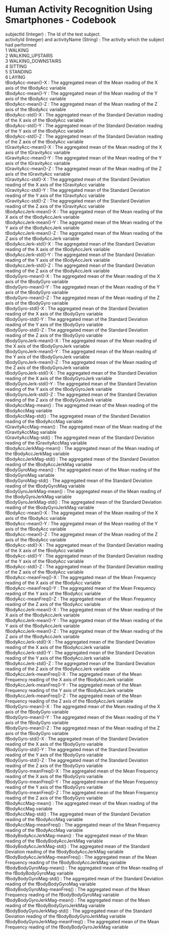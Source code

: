 Human Activity Recognition Using Smartphones - Codebook
=======

subjectId (Integer) : The Id of the test subject.<br />
activityId (Integer) and activityName (String) : The activity which the subject had performed<br />
    1	WALKING<br />
    2	WALKING_UPSTAIRS<br />
    3	WALKING_DOWNSTAIRS<br />
    4	SITTING<br />
    5	STANDING<br />
    6	LAYING<br />
tBodyAcc-mean()-X : The aggregated mean of the Mean reading of the X axis of the tBodyAcc variable<br />
tBodyAcc-mean()-Y : The aggregated mean of the Mean reading of the Y axis of the tBodyAcc variable<br />
tBodyAcc-mean()-Z : The aggregated mean of the Mean reading of the Z axis of the tBodyAcc variable<br />
tBodyAcc-std()-X : The aggregated mean of the Standard Deviation reading of the X axis of the tBodyAcc variable<br />
tBodyAcc-std()-Y : The aggregated mean of the Standard Deviation reading of the Y axis of the tBodyAcc variable<br />
tBodyAcc-std()-Z : The aggregated mean of the Standard Deviation reading of the Z axis of the tBodyAcc variable<br />
tGravityAcc-mean()-X : The aggregated mean of the Mean reading of the X axis of the tGravityAcc variable<br />
tGravityAcc-mean()-Y : The aggregated mean of the Mean reading of the Y axis of the tGravityAcc variable<br />
tGravityAcc-mean()-Z : The aggregated mean of the Mean reading of the Z axis of the tGravityAcc variable<br />
tGravityAcc-std()-X : The aggregated mean of the Standard Deviation reading of the X axis of the tGravityAcc variable<br />
tGravityAcc-std()-Y : The aggregated mean of the Standard Deviation reading of the Y axis of the tGravityAcc variable<br />
tGravityAcc-std()-Z : The aggregated mean of the Standard Deviation reading of the Z axis of the tGravityAcc variable<br />
tBodyAccJerk-mean()-X : The aggregated mean of the Mean reading of the X axis of the tBodyAccJerk variable<br />
tBodyAccJerk-mean()-Y : The aggregated mean of the Mean reading of the Y axis of the tBodyAccJerk variable<br />
tBodyAccJerk-mean()-Z : The aggregated mean of the Mean reading of the Z axis of the tBodyAccJerk variable<br />
tBodyAccJerk-std()-X : The aggregated mean of the Standard Deviation reading of the X axis of the tBodyAccJerk variable<br />
tBodyAccJerk-std()-Y : The aggregated mean of the Standard Deviation reading of the Y axis of the tBodyAccJerk variable<br />
tBodyAccJerk-std()-Z : The aggregated mean of the Standard Deviation reading of the Z axis of the tBodyAccJerk variable<br />
tBodyGyro-mean()-X : The aggregated mean of the Mean reading of the X axis of the tBodyGyro variable<br />
tBodyGyro-mean()-Y : The aggregated mean of the Mean reading of the Y axis of the tBodyGyro variable<br />
tBodyGyro-mean()-Z : The aggregated mean of the Mean reading of the Z axis of the tBodyGyro variable<br />
tBodyGyro-std()-X : The aggregated mean of the Standard Deviation reading of the X axis of the tBodyGyro variable<br />
tBodyGyro-std()-Y : The aggregated mean of the Standard Deviation reading of the Y axis of the tBodyGyro variable<br />
tBodyGyro-std()-Z : The aggregated mean of the Standard Deviation reading of the Z axis of the tBodyGyro variable<br />
tBodyGyroJerk-mean()-X : The aggregated mean of the Mean reading of the X axis of the tBodyGyroJerk variable<br />
tBodyGyroJerk-mean()-Y : The aggregated mean of the Mean reading of the Y axis of the tBodyGyroJerk variable<br />
tBodyGyroJerk-mean()-Z : The aggregated mean of the Mean reading of the Z axis of the tBodyGyroJerk variable<br />
tBodyGyroJerk-std()-X : The aggregated mean of the Standard Deviation reading of the X axis of the tBodyGyroJerk variable<br />
tBodyGyroJerk-std()-Y : The aggregated mean of the Standard Deviation reading of the Y axis of the tBodyGyroJerk variable<br />
tBodyGyroJerk-std()-Z : The aggregated mean of the Standard Deviation reading of the Z axis of the tBodyGyroJerk variable<br />
tBodyAccMag-mean() : The aggregated mean of the Mean reading of the tBodyAccMag variable<br />
tBodyAccMag-std() : The aggregated mean of the Standard Deviation reading of the tBodyAccMag variable<br />
tGravityAccMag-mean() : The aggregated mean of the Mean reading of the tGravityAccMag variable<br />
tGravityAccMag-std() : The aggregated mean of the Standard Deviation reading of the tGravityAccMag variable<br />
tBodyAccJerkMag-mean() : The aggregated mean of the Mean reading of the tBodyAccJerkMag variable<br />
tBodyAccJerkMag-std() : The aggregated mean of the Standard Deviation reading of the tBodyAccJerkMag variable<br />
tBodyGyroMag-mean() : The aggregated mean of the Mean reading of the tBodyGyroMag variable<br />
tBodyGyroMag-std() : The aggregated mean of the Standard Deviation reading of the tBodyGyroMag variable<br />
tBodyGyroJerkMag-mean() : The aggregated mean of the Mean reading of the tBodyGyroJerkMag variable<br />
tBodyGyroJerkMag-std() : The aggregated mean of the Standard Deviation reading of the tBodyGyroJerkMag variable<br />
fBodyAcc-mean()-X : The aggregated mean of the Mean reading of the X axis of the fBodyAcc variable<br />
fBodyAcc-mean()-Y : The aggregated mean of the Mean reading of the Y axis of the fBodyAcc variable<br />
fBodyAcc-mean()-Z : The aggregated mean of the Mean reading of the Z axis of the fBodyAcc variable<br />
fBodyAcc-std()-X : The aggregated mean of the Standard Deviation reading of the X axis of the fBodyAcc variable<br />
fBodyAcc-std()-Y : The aggregated mean of the Standard Deviation reading of the Y axis of the fBodyAcc variable<br />
fBodyAcc-std()-Z : The aggregated mean of the Standard Deviation reading of the Z axis of the fBodyAcc variable<br />
fBodyAcc-meanFreq()-X : The aggregated mean of the Mean Frequency reading of the X axis of the fBodyAcc variable<br />
fBodyAcc-meanFreq()-Y : The aggregated mean of the Mean Frequency reading of the Y axis of the fBodyAcc variable<br />
fBodyAcc-meanFreq()-Z : The aggregated mean of the Mean Frequency reading of the Z axis of the fBodyAcc variable<br />
fBodyAccJerk-mean()-X : The aggregated mean of the Mean reading of the X axis of the fBodyAccJerk variable<br />
fBodyAccJerk-mean()-Y : The aggregated mean of the Mean reading of the Y axis of the fBodyAccJerk variable<br />
fBodyAccJerk-mean()-Z : The aggregated mean of the Mean reading of the Z axis of the fBodyAccJerk variable<br />
fBodyAccJerk-std()-X : The aggregated mean of the Standard Deviation reading of the X axis of the fBodyAccJerk variable<br />
fBodyAccJerk-std()-Y : The aggregated mean of the Standard Deviation reading of the Y axis of the fBodyAccJerk variable<br />
fBodyAccJerk-std()-Z : The aggregated mean of the Standard Deviation reading of the Z axis of the fBodyAccJerk variable<br />
fBodyAccJerk-meanFreq()-X : The aggregated mean of the Mean Frequency reading of the X axis of the fBodyAccJerk variable<br />
fBodyAccJerk-meanFreq()-Y : The aggregated mean of the Mean Frequency reading of the Y axis of the fBodyAccJerk variable<br />
fBodyAccJerk-meanFreq()-Z : The aggregated mean of the Mean Frequency reading of the Z axis of the fBodyAccJerk variable<br />
fBodyGyro-mean()-X : The aggregated mean of the Mean reading of the X axis of the fBodyGyro variable<br />
fBodyGyro-mean()-Y : The aggregated mean of the Mean reading of the Y axis of the fBodyGyro variable<br />
fBodyGyro-mean()-Z : The aggregated mean of the Mean reading of the Z axis of the fBodyGyro variable<br />
fBodyGyro-std()-X : The aggregated mean of the Standard Deviation reading of the X axis of the fBodyGyro variable<br />
fBodyGyro-std()-Y : The aggregated mean of the Standard Deviation reading of the Y axis of the fBodyGyro variable<br />
fBodyGyro-std()-Z : The aggregated mean of the Standard Deviation reading of the Z axis of the fBodyGyro variable<br />
fBodyGyro-meanFreq()-X : The aggregated mean of the Mean Frequency reading of the X axis of the fBodyGyro variable<br />
fBodyGyro-meanFreq()-Y : The aggregated mean of the Mean Frequency reading of the Y axis of the fBodyGyro variable<br />
fBodyGyro-meanFreq()-Z : The aggregated mean of the Mean Frequency reading of the Z axis of the fBodyGyro variable<br />
fBodyAccMag-mean() : The aggregated mean of the Mean reading of the fBodyAccMag variable<br />
fBodyAccMag-std() : The aggregated mean of the Standard Deviation reading of the fBodyAccMag variable<br />
fBodyAccMag-meanFreq() : The aggregated mean of the Mean Frequency reading of the fBodyAccMag variable<br />
fBodyBodyAccJerkMag-mean() : The aggregated mean of the Mean reading of the fBodyBodyAccJerkMag variable<br />
fBodyBodyAccJerkMag-std() : The aggregated mean of the Standard Deviation reading of the fBodyBodyAccJerkMag variable<br />
fBodyBodyAccJerkMag-meanFreq() : The aggregated mean of the Mean Frequency reading of the fBodyBodyAccJerkMag variable<br />
fBodyBodyGyroMag-mean() : The aggregated mean of the Mean reading of the fBodyBodyGyroMag variable<br />
fBodyBodyGyroMag-std() : The aggregated mean of the Standard Deviation reading of the fBodyBodyGyroMag variable<br />
fBodyBodyGyroMag-meanFreq() : The aggregated mean of the Mean Frequency reading of the fBodyBodyGyroMag variable<br />
fBodyBodyGyroJerkMag-mean() : The aggregated mean of the Mean reading of the fBodyBodyGyroJerkMag variable<br />
fBodyBodyGyroJerkMag-std() : The aggregated mean of the Standard Deviation reading of the fBodyBodyGyroJerkMag variable<br />
fBodyBodyGyroJerkMag-meanFreq() : The aggregated mean of the Mean Frequency reading of the fBodyBodyGyroJerkMag variable<br />

